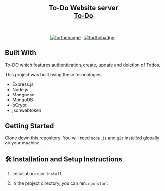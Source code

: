 <h2 align="center">
  To-Do Website server<br/>
  <a href="https://to-do-mern-stack.herokuapp.com/" target="_blank">To-Do</a>
</h2>

<br/>

<center>

[![forthebadge](https://forthebadge.com/images/badges/built-with-love.svg)](https://forthebadge.com) &nbsp;
[![forthebadge](https://forthebadge.com/images/badges/made-with-javascript.svg)](https://forthebadge.com) &nbsp;

</center>

## Built With

To-DO which features authentication, create, update and deletion of Todos.<br/>

This project was built using these technologies.

- Express.js
- Node.js
- Mongoose
- MongoDB
- bCrypt
- jsonwebtoken

## Getting Started

Clone down this repository. You will need `node.js` and `git` installed globally on your machine.

## 🛠 Installation and Setup Instructions

1. Installation: `npm install`

2. In the project directory, you can run: `npm start`
